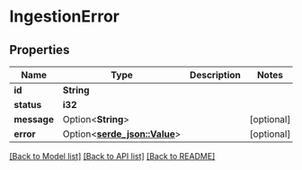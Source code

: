 # IngestionError

## Properties

Name | Type | Description | Notes
------------ | ------------- | ------------- | -------------
**id** | **String** |  | 
**status** | **i32** |  | 
**message** | Option<**String**> |  | [optional]
**error** | Option<[**serde_json::Value**](.md)> |  | [optional]

[[Back to Model list]](../README.md#documentation-for-models) [[Back to API list]](../README.md#documentation-for-api-endpoints) [[Back to README]](../README.md)


